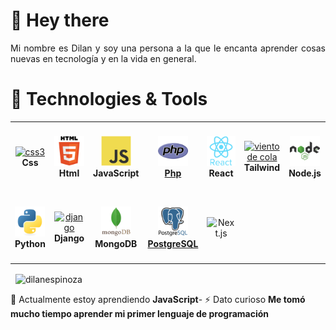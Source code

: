 # 👋 Hey there

<div align="justify">Mi nombre es Dilan y soy una persona a la que le encanta aprender cosas nuevas en tecnología y en la vida en general.</div> 

# 🔧 Technologies & Tools

<table>
  <tr>
    <td align="center" height="108" width="108">
       <a href="https://www.w3schools.com/css/" target="_blank" rel="noreferrer"> <img src="https://raw.githubusercontent.com/devicons/devicon/master/icons/css3/css3-original-     wordmark.svg" alt="css3" width="48" height="48"/></a> 
          <br /><strong>Css</strong>
    </td> 
    <td align="center" height="108" width="108">
       <a href="https://www.w3.org/html/" target="_blank" rel="noreferrer"> <img src="https://raw.githubusercontent.com/devicons/devicon/master/icons/html5/html5-original-wordmark.svg" alt="html5" width="48" height="48"/> </a>
          <br /><strong>Html</strong>
    </td>
    <td align="center" height="108" width="108">
    <a href="https://developer.mozilla.org/en-US/docs/Web/JavaScript" target="_blank" rel="noreferrer"> <img src="https://raw.githubusercontent.com/devicons/devicon/master/icons/javascript/javascript-original.svg" alt="javascript" width="48" height="48"/> </a>
          <br /><strong>JavaScript</strong>
    </td>
    </td>
    <td align="center" height="108" width="108">
<a href="https://www.php.net" target="_blank" rel="noreferrer"> <img src="https://raw.githubusercontent.com/devicons/devicon/master/icons/php/php-original.svg" alt="php" width="48" height="48"/>
          <br /><strong>Php</strong>
    </td>
    <td align="center" height="108" width="108">
 <a href="https://reactjs.org/" target="_blank" rel="noreferrer"> <img src="https://raw.githubusercontent.com/devicons/devicon/master/icons/react/react-original-wordmark.svg" alt="react" width="48" height="48"/> </a>
          <br /><strong>React</strong>
    </td>
    </td>
    <td align="center" height="108" width="108">
<a href="https://tailwindcss.com/" target="_blank" rel="noreferrer"> <img src="https://www.vectorlogo.zone/logos/tailwindcss/tailwindcss-icon.svg" alt="viento de cola" width="48" height="48"/> </a>
          <br /><strong>Tailwind</strong>
    </td>
    <td align="center" height="108" width="108">
<a href="https://nodejs.org" target="_blank" rel="noreferrer"> <img src="https://raw.githubusercontent.com/devicons/devicon/master/icons/nodejs/nodejs-original-wordmark.svg" alt="nodejs" width="48" height="48"/> </a>
          <br /><strong>Node.js</strong>
    </td>
  </tr>
    <td align="center" height="108" width="108">
<a href="https://www.python.org" target="_blank" rel="noreferrer"> <img src="https://raw.githubusercontent.com/devicons/devicon/master/icons/python/python-original.svg" alt="python" width="48" height="48"/> </a>
          <br /><strong>Python</strong>
    </td>
    <td align="center" height="108" width="108">
<a href="https://www.djangoproject.com/" target="_blank" rel="noreferrer"> <img src="https://cdn.worldvectorlogo.com/logos/django.svg" alt="django" width="48" height="48"/></a>
          <br /><strong>Django</strong>
    </td>
    <td align="center" height="108" width="108">
<a href="https://www.mongodb.com/" target="_blank" rel="noreferrer"> <img src="https://raw.githubusercontent.com/devicons/devicon/master/icons/mongodb/mongodb-original-wordmark.svg" alt="mongodb" width="48" height="48"/> </a>
          <br /><strong>MongoDB</strong>
    </td>
    <td align="center" height="108" width="108">
 <a href="https://www.postgresql.org" target="_blank" rel="noreferrer"> <img src="https://raw.githubusercontent.com/devicons/devicon/master/icons/postgresql/postgresql-original-wordmark.svg" alt="postgresql" width="48" height="48"/>
          <br /><strong>PostgreSQL</strong>
    </td>
   <td align="center" height="108" width="108">
      <img
        src="https://cdn.jsdelivr.net/gh/devicons/devicon/icons/nextjs/nextjs-original.svg"
        width="48"
        height="48"
        alt="Next.js"
      />
  </tr>
</table>



&nbsp; <img align="center" src="https://github-readme-stats.vercel.app/api?username=dilanespinoza&show_icons=true&locale=en" alt="dilanespinoza" /></p>
<p align="left">

  🌱 Actualmente estoy aprendiendo **JavaScript**- ⚡ Dato curioso **Me tomó mucho tiempo aprender mi primer lenguaje de programación**
</p>
